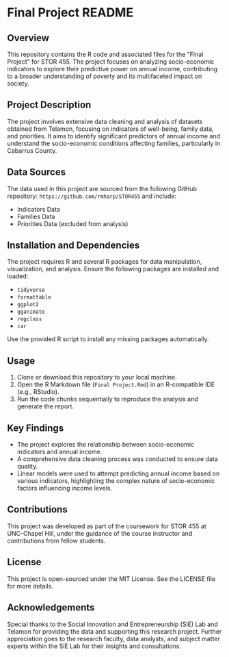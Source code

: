 
# Final Project README

## Overview
This repository contains the R code and associated files for the "Final Project" for STOR 455. The project focuses on analyzing socio-economic indicators to explore their predictive power on annual income, contributing to a broader understanding of poverty and its multifaceted impact on society.

## Project Description
The project involves extensive data cleaning and analysis of datasets obtained from Telamon, focusing on indicators of well-being, family data, and priorities. It aims to identify significant predictors of annual income and understand the socio-economic conditions affecting families, particularly in Cabarrus County.

## Data Sources
The data used in this project are sourced from the following GitHub repository: `https://github.com/rmharp/STOR455` and include:
- Indicators Data
- Families Data
- Priorities Data (excluded from analysis)

## Installation and Dependencies
The project requires R and several R packages for data manipulation, visualization, and analysis. Ensure the following packages are installed and loaded:
- `tidyverse`
- `formattable`
- `ggplot2`
- `gganimate`
- `regclass`
- `car`

Use the provided R script to install any missing packages automatically.

## Usage
1. Clone or download this repository to your local machine.
2. Open the R Markdown file (`Final Project.Rmd`) in an R-compatible IDE (e.g., RStudio).
3. Run the code chunks sequentially to reproduce the analysis and generate the report.

## Key Findings
- The project explores the relationship between socio-economic indicators and annual income.
- A comprehensive data cleaning process was conducted to ensure data quality.
- Linear models were used to attempt predicting annual income based on various indicators, highlighting the complex nature of socio-economic factors influencing income levels.

## Contributions
This project was developed as part of the coursework for STOR 455 at UNC-Chapel Hill, under the guidance of the course instructor and contributions from fellow students.

## License
This project is open-sourced under the MIT License. See the LICENSE file for more details.

## Acknowledgements
Special thanks to the Social Innovation and Entrepreneurship (SiE) Lab and Telamon for providing the data and supporting this research project. Further appreciation goes to the research faculty, data analysts, and subject matter experts within the SiE Lab for their insights and consultations.
